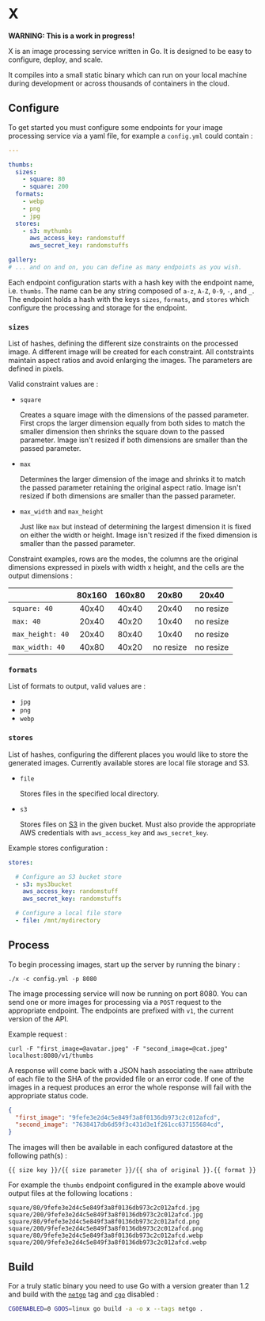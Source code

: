 # X

**WARNING: This is a work in progress!**

X is an image processing service written in Go. It is designed to be easy to
configure, deploy, and scale.

It compiles into a small static binary which can run on your local machine
during development or across thousands of containers in the cloud.

## Configure

To get started you must configure some endpoints for your image processing
service via a yaml file, for example a `config.yml` could contain :

```yaml
---

thumbs:
  sizes:
    - square: 80
    - square: 200
  formats:
    - webp
    - png
    - jpg
  stores:
    - s3: mythumbs
      aws_access_key: randomstuff
      aws_secret_key: randomstuffs

gallery:
# ... and on and on, you can define as many endpoints as you wish.

```

Each endpoint configuration starts with a hash key with the endpoint name, i.e.
`thumbs`. The name can be any string composed of `a-z`, `A-Z`, `0-9`, `-`,  and
`_`.  The endpoint holds a hash with the keys `sizes`, `formats`, and `stores`
which configure the processing and storage for the endpoint.

### `sizes`

List of hashes, defining the different size constraints on the processed image.
A different image will be created for each constraint. All contstraints maintain
aspect ratios and avoid enlarging the images. The parameters are defined in
pixels.

Valid constraint values are :

- `square`

	Creates a square image with the dimensions of the passed parameter.
First crops the larger dimension equally from both sides to match the smaller
dimension then shrinks the square down to the passed parameter. Image isn't
resized if both dimensions are smaller than the passed parameter.

- `max`

	Determines the larger dimension of the image and shrinks it to match the
passed parameter retaining the original aspect ratio. Image isn't resized if
both dimensions are smaller than the passed parameter.

- `max_width` and `max_height`

	Just like `max` but instead of determining the largest dimension it is
fixed on either the width or height. Image isn't resized if the fixed dimension
is smaller than the passed parameter.

Constraint examples, rows are the modes, the columns are the original dimensions
expressed in pixels with width x height, and the cells are the output dimensions
:

|                  | 80x160 | 160x80 |   20x80   |   20x40   |
|------------------|:------:|:------:|:---------:|:---------:|
| `square: 40`     |  40x40 |  40x40 |   20x40   | no resize |
| `max: 40`        |  20x40 |  40x20 |   10x40   | no resize |
| `max_height: 40` |  20x40 |  80x40 |   10x40   | no resize |
| `max_width: 40`  |  40x80 |  40x20 | no resize | no resize |

### `formats`

List of formats to output, valid values are :

- `jpg`
- `png`
- `webp`

### `stores`

List of hashes, configuring the different places you would like to store the
generated images. Currently available stores are local file storage and S3.

- `file`

	Stores files in the specified local directory.

- `s3`

	Stores files on [S3](http://aws.amazon.com/s3/) in the given bucket.
Must also provide the appropriate AWS credentials with `aws_access_key` and
`aws_secret_key`.

Example stores configuration :

```yaml
stores:

  # Configure an S3 bucket store
  - s3: mys3bucket
    aws_access_key: randomstuff
    aws_secret_key: randomstuffs

  # Configure a local file store
  - file: /mnt/mydirectory
```

## Process

To begin processing images, start up the server by running the binary :

```
./x -c config.yml -p 8080
```

The image processing service will now be running on port 8080. You can send one
or more images for processing via a `POST` request to the appropriate endpoint.
The endpoints are prefixed with `v1`, the current version of the API.

Example request :

```
curl -F "first_image=@avatar.jpeg" -F "second_image=@cat.jpeg" localhost:8080/v1/thumbs
```

A response will come back with a JSON hash associating the `name` attribute of
each file to the SHA of the provided file or an error code. If one of the images
in a request produces an error the whole response will fail with the appropriate
status code.

```json
{
  "first_image": "9fefe3e2d4c5e849f3a8f0136db973c2c012afcd",
  "second_image": "7638417db6d59f3c431d3e1f261cc637155684cd",
}
```

The images will then be available in each configured datastore at the following
path(s) :

```
{{ size key }}/{{ size parameter }}/{{ sha of original }}.{{ format }}
```

For example the `thumbs` endpoint configured in the example above would
output files at the following locations :

```
square/80/9fefe3e2d4c5e849f3a8f0136db973c2c012afcd.jpg
square/200/9fefe3e2d4c5e849f3a8f0136db973c2c012afcd.jpg
square/80/9fefe3e2d4c5e849f3a8f0136db973c2c012afcd.png
square/200/9fefe3e2d4c5e849f3a8f0136db973c2c012afcd.png
square/80/9fefe3e2d4c5e849f3a8f0136db973c2c012afcd.webp
square/200/9fefe3e2d4c5e849f3a8f0136db973c2c012afcd.webp
```

## Build

For a truly static binary you need to use Go with a version greater than 1.2 and
build with the [`netgo`](https://golang.org/doc/go1.2) tag and
[`cgo`](http://golang.org/cmd/cgo/) disabled :

```bash
CGOENABLED=0 GOOS=linux go build -a -o x --tags netgo .
```
